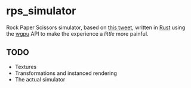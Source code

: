 # rps_simulator

Rock Paper Scissors simulator, based on [this tweet](https://twitter.com/juanbuis/status/1600155605112496129?s=20&t=YoRDb_tAtekF_4KMAJ7HKg),
written in [Rust](https://www.rust-lang.org/) using the [wgpu](https://wgpu.rs/) API to make the experience a _little_ more painful.

## TODO
- Textures
- Transformations and instanced rendering
- The actual simulator

